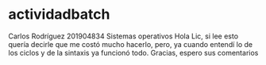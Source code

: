 # actividadbatch
Carlos Rodríguez 201904834 Sistemas operativos
Hola Lic, si lee esto quería decirle que me costó mucho hacerlo, pero, ya cuando entendí lo de los ciclos y de la sintaxis ya funcionó todo. Gracias, espero sus comentarios
